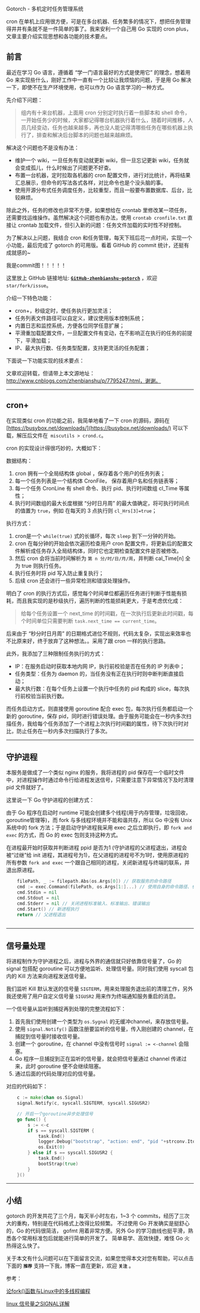 Gotorch - 多机定时任务管理系统

cron 在单机上应用很方便，可是在多台机器、任务繁多的情况下，想把任务管理得井井有条就不是一件简单的事了。我来安利一个自己用 Go 实现的 cron plus，文章主要介绍实现思想和各功能的技术要点。

前言
---
最近在学习 Go 语言，遵循着 “学一门语言最好的方式是使用它” 的理念，想着用 Go 来实现些什么，刚好工作中一直有一个比较让我烦恼的问题，于是用 Go 解决一下，即使不在生产环境使用，也可以作为 Go 语言学习的一种方式。

先介绍下问题：
>组内有十来台机器，上面用 cron 分别定时执行着一些脚本和 shell 命令，一开始任务少的时候，大家都记得哪台机器执行着什么，随着时间推移，人员几经变动，任务也越来越多，再也没人能记得清哪些任务在哪些机器上执行了，排查和解决后台脚本的问题也越来越麻烦。

解决这个问题也不是没有办法：

- 维护一个 wiki，一旦任务有变动就更新 wiki，但一旦忘记更新 wiki，任务就会变成孤儿，什么时候出了问题更不好查。
- 布置一台机器，定时拉取各机器的 cron 配置文件，进行对比统计，再将结果汇总展示，但命令的写法各式各样，对比命令也是个没头脑的事。
- 使用开源分布式任务调度任务，比较重型，而且一般要布置数据库、后台，比较麻烦。

除此之外，任务的修改也非常不方便，如果想给在 crontab 里修改某一项任务，还需要找运维操作。虽然解决这个问题也有办法，使用 `crontab cronfile.txt` 直接让 crontab 加载文件，但引入新的问题：任务文件加载的实时性不好控制。

为了解决以上问题，我结合 cron 和任务管理，每天下班后花一点时间，实现一个小功能，最后完成了 gotorch 的可用版。看着 GitHub 的 commit 统计，还挺有成就感的~


我是commit图！！！！！


这里放上 GitHub 链接地址: [**`GitHub-zhenbianshu-gotorch`**](https://github.com/zhenbianshu/gotorch) ，欢迎 `star/fork/issue`。

介绍一下特色功能：

- cron+，秒级定时，使任务执行更加灵活；
- 任务列表文件路径可以自定义，建议使用版本控制系统；
- 内置日志和监控系统，方便各位同学任意扩展；
- 平滑重加载配置文件，一旦配置文件有变动，在不影响正在执行的任务的前提下，平滑加载；
- IP、最大执行数、任务类型配置，支持更灵活的任务配置；

下面说一下功能实现的技术要点：

文章欢迎转载，但请带上本文源地址：http://www.cnblogs.com/zhenbianshu/p/7795247.html，谢谢。

---
cron+
---
在实现类似 cron 的功能之前，我简单地看了一下 cron 的源码，源码在 [https://busybox.net/downloads/](https://busybox.net/downloads/) 可以下载，解压后文件在` miscutils > crond.c`。

cron 的实现设计得很巧妙的，大概如下：

数据结构：

1. cron 拥有一个全局结构体 global ，保存着各个用户的任务列表；
2. 每一个任务列表是一个结构体 CronFile， 保存着用户名和任务链表等；
3. 每一个任务 CronLine 有 shell 命令、执行 pid、执行时间数组 cl_Time 等属性；
4. 执行时间数组的最大长度根据 “分时日月周” 的最大值确定，将可执行时间点的值置为 `true`，例如 在每天的 3 点执行则 `cl_Hrs[3]=true`；

执行方式：

1. cron是一个 `while(true)` 式的长循环，每次 `sleep` 到下一分钟的开始。
2. cron 在每分钟的开始会依次遍历检查用户 cron 配置文件，将更新后的配置文件解析成任务存入全局结构体，同时它也定期检查配置文件是否被修改。
3. 然后 cron 会将当前时间解析为 `第 n 分/时/日/月/周`，并判断 cal_Time[n] 全为 true 则执行任务。
4. 执行任务时将 pid 写入防止重复执行；
5. 后续 cron 还会进行一些异常检测和错误处理操作。

明白了 cron 的执行方式后，感觉每个时间单位都遍历任务进行判断于性能有损耗，而且我实现的是秒级执行，遍历判断的性能损耗更大，于是考虑优化成：

>给每个任务设置一个 next_time 的时间戳，在一次执行后更新此时间戳，每个时间单位只需要判断 `task.next_time == current_time`。

后来由于 “秒分时日月周” 的日期格式进位不规则，代码太复杂，实现出来效率也不比原来好，终于放弃了这种想法。。采用了跟 cron 一样的执行思路。

此外，我添加了三种限制任务执行的方式：

- IP：在服务启动时获取本地内网 IP，执行前校验是否在任务的 IP 列表中；
- 任务类型：任务为 daemon 的，当任务没有正在执行时则中断判断直接启动；
- 最大执行数：在每个任务上设置一个执行中任务的 pid 构成的 slice，每次执行前校验当前执行数。

而任务启动方式，则直接使用 goroutine 配合 exec 包，每次执行任务都启动一个新的 goroutine，保存 pid，同时进行错误处理。由于服务可能会在一秒内多次扫描任务，我给每个任务添加了一个进程上次执行时间戳的属性，待下次执行时对比，防止任务在一秒内多次扫描执行了多次。

---
守护进程
---
本服务是做成了一个类似 nginx 的服务，我将进程的 pid 保存在一个临时文件中，对进程操作时通过命令行给进程发送信号，只需要注意下异常情况下及时清理 pid 文件就好了。

这里说一下 Go 守护进程的创建方式：

由于 Go 程序在启动时 runtime 可能会创建多个线程(用于内存管理，垃圾回收，goroutine管理等)，而 fork 与多线程环境并不能和谐共存，所以 Go 中没有 Unix 系统中的 fork 方法；于是启动守护进程我采用 exec 之后立即执行，即 `fork and exec` 的方式，而 Go 的 exec 包则支持这种方式。

在进程最开始时获取并判断进程 ppid 是否为1 (守护进程的父进程退出，进程会被“过继”给 init 进程，其进程号为1)，在父进程的进程号不为1时，使用原进程的所有参数 `fork and exec` 一个跟自己相同的进程，关闭新进程与终端的联系，并退出原进程。

```go
	filePath, _ := filepath.Abs(os.Args[0]) // 获取服务的命令路径
	cmd := exec.Command(filePath, os.Args[1:]...) // 使用自身的命令路径、参数创建一个新的命令
	cmd.Stdin = nil
	cmd.Stdout = nil 
	cmd.Stderr = nil // 关闭进程标准输入、标准输出、错误输出
	cmd.Start() // 新进程执行
	return // 父进程退出
	
```
---
信号量处理
---
将进程制作为守护进程之后，进程与外界的通信就只好依靠信号量了，Go 的 signal 包搭配 goroutine 可以方便地监听、处理信号量。同时我们使用 syscall 包内的 Kill 方法来向进程发送信号量。

我们监听 Kill 默认发送的信号量 `SIGTERM`，用来处理服务退出前的清理工作，另外我还使用了用户自定义信号量 `SIGUSR2` 用来作为终端通知服务重启的消息。

一个信号量从监听到捕捉再到处理的完整流程如下：

1. 首先我们使用创建一个类型为 `os.Sygnal` 的无缓冲channel，来存放信号量。
2. 使用 `signal.Notify()` 函数注册要监听的信号量，传入刚创建的 channel，在捕捉到信号量时接收信号量。
3. 创建一个 goroutine，在 channel 中没有信号时 `signal := <-channel` 会阻塞。
4. Go 程序一旦捕捉到正在监听的信号量，就会把信号量通过 channel 传递过来，此时 goroutine 便不会继续阻塞。
5. 通过后面的代码处理对应的信号量。

对应的代码如下：

```go
	c := make(chan os.Signal)
	signal.Notify(c, syscall.SIGTERM, syscall.SIGUSR2) 

	// 开启一个goroutine异步处理信号
	go func() {
		s := <-c
		if s == syscall.SIGTERM {
			task.End()
			logger.Debug("bootstrap", "action: end", "pid "+strconv.Itoa(os.Getpid()), "signal "+fmt.Sprintf("%d", s))
			os.Exit(0)
		} else if s == syscall.SIGUSR2 {
			task.End()
			bootStrap(true)
		}
	}()

```

---
小结
---
gotorch 的开发共花了三个月，每天半小时左右，1~3 个 commits，经历了三次大的重构，特别是在代码格式上改得比较频繁。 不过使用 Go 开发确实是挺舒心的，Go 的代码很简洁， gofmt 用着非常方便。另外 Go 的学习曲线也挺平滑，熟悉各个常用标准包后就能进行简单的开发了。 简单易学、高效快捷，难怪 Go 火热得这么快了。

关于本文有什么问题可以在下面留言交流，如果您觉得本文对您有帮助，可以点击下面的 **`推荐`** 支持一下我，博客一直在更新，欢迎 **`关注`** 。

参考：

[论fork()函数与Linux中的多线程编程](http://blog.csdn.net/cywosp/article/details/27316803)

[linux 信号量之SIGNAL详解](http://www.blogdaren.com/post-1298.html)